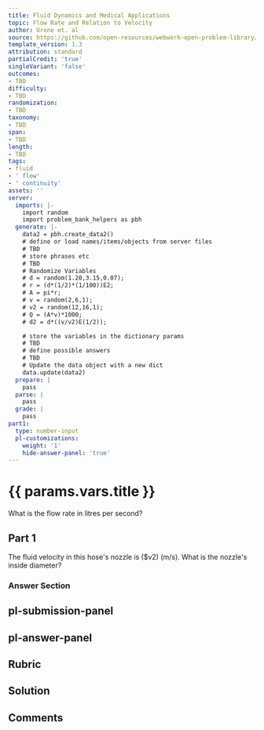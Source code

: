 ```yaml
---
title: Fluid Dynamics and Medical Applications
topic: Flow Rate and Relation to Velocity
author: Urone et. al
source: https://github.com/open-resources/webwork-open-problem-library/tree/master/Contrib/BrockPhysics/College_Physics_Urone/12.Fluid_Dynamics_and_Medical_Applications/12-01.Flow_Rate_and_Relation_to_Velocity/NU_U17_12_01_013.pg
template_version: 1.3
attribution: standard
partialCredit: 'true'
singleVariant: 'false'
outcomes:
- TBD
difficulty:
- TBD
randomization:
- TBD
taxonomy:
- TBD
span:
- TBD
length:
- TBD
tags:
- fluid
- ' flow'
- ' continuity'
assets: ''
server:
  imports: |-
    import random
    import problem_bank_helpers as pbh
  generate: |-
    data2 = pbh.create_data2()
    # define or load names/items/objects from server files
    # TBD
    # store phrases etc
    # TBD
    # Randomize Variables
    # d = random(1.20,3.15,0.07);
    # r = (d*(1/2)*(1/100))E2;
    # A = pi*r;
    # v = random(2,6,1);
    # v2 = random(12,16,1);
    # Q = (A*v)*1000;
    # d2 = d*((v/v2)E(1/2));

    # store the variables in the dictionary params
    # TBD
    # define possible answers
    # TBD
    # Update the data object with a new dict
    data.update(data2)
  prepare: |
    pass
  parse: |
    pass
  grade: |
    pass
part1:
  type: number-input
  pl-customizations:
    weight: '1'
    hide-answer-panel: 'true'
---
```


# {{ params.vars.title }} 


What is the flow rate in litres per second?

## Part 1 
The fluid velocity in this hose's nozzle is ($v2) (m/s). What is the nozzle's inside diameter? 


 ### Answer Section


## pl-submission-panel 


## pl-answer-panel 


## Rubric 


## Solution 


## Comments 


